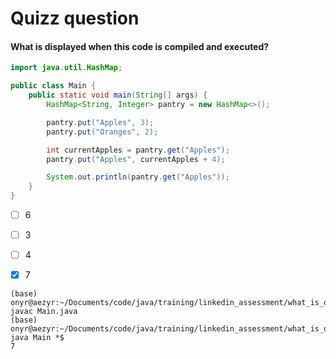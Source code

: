 # Quizz question

#### What is displayed when this code is compiled and executed?

```java
import java.util.HashMap;

public class Main {
    public static void main(String[] args) {
        HashMap<String, Integer> pantry = new HashMap<>();

        pantry.put("Apples", 3);
        pantry.put("Oranges", 2);

        int currentApples = pantry.get("Apples");
        pantry.put("Apples", currentApples + 4);

        System.out.println(pantry.get("Apples"));
    }
}
```

- [ ] 6
- [ ] 3
- [ ] 4
- [X] 7


```shell
(base) onyr@aezyr:~/Documents/code/java/training/linkedin_assessment/what_is_displayed_0$ javac Main.java 
(base) onyr@aezyr:~/Documents/code/java/training/linkedin_assessment/what_is_displayed_0$ java Main *$
7
```
